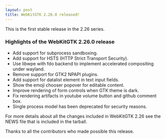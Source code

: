 ```yaml
---
layout: post
title: WebKitGTK 2.26.0 released!
---
```


This is the first stable release in the 2.26 series.

### Highlights of the WebKitGTK 2.26.0 release

 - Add support for subprocess sandboxing.
 - Add support for HSTS (HTTP Strict Transport Security).
 - Use libwpe with fdo backend to implement accelerated compositing under wayland.
 - Remove support for GTK2 NPAPI plugins.
 - Add support for datalist element in text input fields.
 - Show the emoji chooser popover for editable content.
 - Improve rendering of form controls when GTK theme is dark.
 - Fix rendering artifacts in youtube volume button and github comment box.
 - Single process model has been deprecated for security reasons.

For more details about all the changes included in WebKitGTK 2.26 see
the NEWS file that is included in the tarball.

Thanks to all the contributors who made possible this release.

